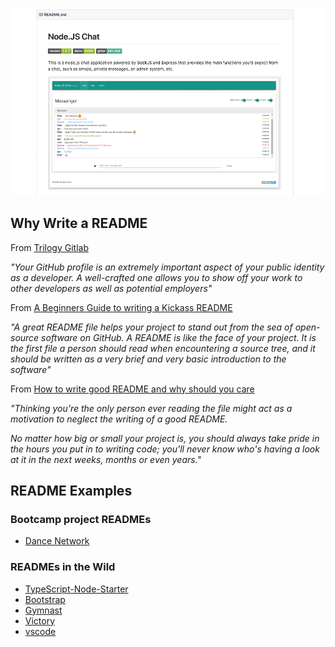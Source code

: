 ![read image](./ilustracja-README.png)

## Why Write a README

From [Trilogy Gitlab](https://uwa.bootcampcontent.com/UWA-Bootcamp/UW-SEA-FSF-PT-11-2019-U-C/blob/master/01-week-html-css/Resources/Good-README-Guide/README.md)

_"Your GitHub profile is an extremely important aspect of your public identity as a developer. A well-crafted one allows you to show off your work to other developers as well as potential employers"_

From [A Beginners Guide to writing a Kickass README](https://medium.com/@meakaakka/a-beginners-guide-to-writing-a-kickass-readme-7ac01da88ab3)

_"A great README file helps your project to stand out from the sea of open-source software on GitHub. A README is like the face of your project. It is the first file a person should read when encountering a source tree, and it should be written as a very brief and very basic introduction to the software"_

From [How to write good README and why should you care](https://thejunkland.com/blog/how-to-write-good-readme.html)

_"Thinking you're the only person ever reading the file might act as a motivation to neglect the writing of a good README._

_No matter how big or small your project is, you should always take pride in the hours you put in to writing code; you'll never know who's having a look at it in the next weeks, months or even years."_

## README Examples

### Bootcamp project READMEs

- [Dance Network](https://github.com/ElreyB/dance-network)

### READMEs in the Wild

- [TypeScript-Node-Starter](https://github.com/microsoft/TypeScript-Node-Starter#getting-started)
- [Bootstrap](https://github.com/twbs/bootstrap#quick-start)
- [Gymnast](https://github.com/gymnastjs/gymnast)
- [Victory](https://github.com/FormidableLabs/victory)
- [vscode](https://github.com/microsoft/vscode)
